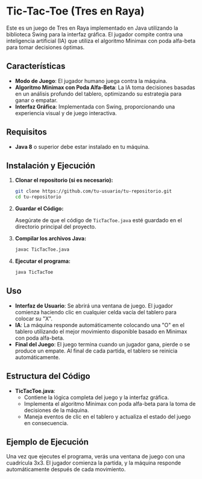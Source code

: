 # Tic-Tac-Toe (Tres en Raya)

Este es un juego de Tres en Raya implementado en Java utilizando la biblioteca Swing para la interfaz gráfica. El jugador compite contra una inteligencia artificial (IA) que utiliza el algoritmo Minimax con poda alfa-beta para tomar decisiones óptimas.

## Características

- **Modo de Juego**: El jugador humano juega contra la máquina.
- **Algoritmo Minimax con Poda Alfa-Beta**: La IA toma decisiones basadas en un análisis profundo del tablero, optimizando su estrategia para ganar o empatar.
- **Interfaz Gráfica**: Implementada con Swing, proporcionando una experiencia visual y de juego interactiva.

## Requisitos

- **Java 8** o superior debe estar instalado en tu máquina.

## Instalación y Ejecución

1. **Clonar el repositorio (si es necesario):**

    ```bash
    git clone https://github.com/tu-usuario/tu-repositorio.git
    cd tu-repositorio
    ```

2. **Guardar el Código:**

   Asegúrate de que el código de `TicTacToe.java` esté guardado en el directorio principal del proyecto.

3. **Compilar los archivos Java:**

    ```bash
    javac TicTacToe.java
    ```

4. **Ejecutar el programa:**

    ```bash
    java TicTacToe
    ```

## Uso

- **Interfaz de Usuario**: Se abrirá una ventana de juego. El jugador comienza haciendo clic en cualquier celda vacía del tablero para colocar su "X".
- **IA**: La máquina responde automáticamente colocando una "O" en el tablero utilizando el mejor movimiento disponible basado en Minimax con poda alfa-beta.
- **Final del Juego**: El juego termina cuando un jugador gana, pierde o se produce un empate. Al final de cada partida, el tablero se reinicia automáticamente.

## Estructura del Código

- **TicTacToe.java**: 
  - Contiene la lógica completa del juego y la interfaz gráfica.
  - Implementa el algoritmo Minimax con poda alfa-beta para la toma de decisiones de la máquina.
  - Maneja eventos de clic en el tablero y actualiza el estado del juego en consecuencia.

## Ejemplo de Ejecución

Una vez que ejecutes el programa, verás una ventana de juego con una cuadrícula 3x3. El jugador comienza la partida, y la máquina responde automáticamente después de cada movimiento.
